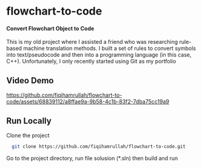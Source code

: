 # flowchart-to-code
#### Convert Flowchart Object to Code 

 This is my old project where I assisted a friend who was researching rule-based machine translation methods. I built a set of rules to convert symbols into text/pseudocode and then into a programming language (in this case, C++). Unfortunately, I only recently started using Git as my portfolio



 ## **Video Demo**
 
https://github.com/fiqihamrullah/flowchart-to-code/assets/68839112/a8ffae9a-9b58-4c1b-83f2-7dba75cc19a9



## Run Locally

Clone the project

```bash
  git clone https://github.com/fiqihamrullah/flowchart-to-code.git
```

Go to the project directory, run file solusion (*.sln) then build and run 
